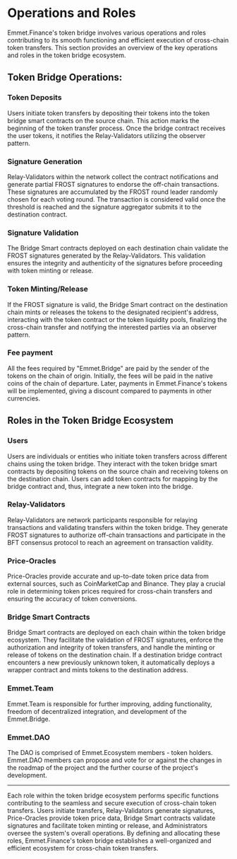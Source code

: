 # Operations and Roles

Emmet.Finance's token bridge involves various operations and roles contributing to its smooth functioning and efficient execution of cross-chain token transfers. This section provides an overview of the key operations and roles in the token bridge ecosystem.

## Token Bridge Operations:

### Token Deposits
Users initiate token transfers by depositing their tokens into the token bridge smart contracts on the source chain. This action marks the beginning of the token transfer process. Once the bridge contract receives the user tokens, it notifies the Relay-Validators utilizing the observer pattern.

### Signature Generation
Relay-Validators within the network collect the contract notifications and generate partial FROST signatures to endorse the off-chain transactions. These signatures are accumulated by the FROST round leader randomly chosen for each voting round. The transaction is considered valid once the threshold is reached and the signature aggregator submits it to the destination contract.

### Signature Validation
The Bridge Smart contracts deployed on each destination chain validate the FROST signatures generated by the Relay-Validators. This validation ensures the integrity and authenticity of the signatures before proceeding with token minting or release.

### Token Minting/Release
If the FROST signature is valid, the Bridge Smart contract on the destination chain mints or releases the tokens to the designated recipient's address, interacting with the token contract or the token liquidity pools, finalizing the cross-chain transfer and notifying the interested parties via an observer pattern.

### Fee payment
All the fees required by "Emmet.Bridge" are paid by the sender of the tokens on the chain of origin. Initially, the fees will be paid in the native coins of the chain of departure. Later, payments in Emmet.Finance's tokens will be implemented, giving a discount compared to payments in other currencies.

## Roles in the Token Bridge Ecosystem

### Users
Users are individuals or entities who initiate token transfers across different chains using the token bridge. They interact with the token bridge smart contracts by depositing tokens on the source chain and receiving tokens on the destination chain.  Users can add token contracts for mapping by the bridge contract and, thus, integrate a new token into the bridge.

### Relay-Validators
Relay-Validators are network participants responsible for relaying transactions and validating transfers within the token bridge. They generate FROST signatures to authorize off-chain transactions and participate in the BFT consensus protocol to reach an agreement on transaction validity.

### Price-Oracles
Price-Oracles provide accurate and up-to-date token price data from external sources, such as CoinMarketCap and Binance. They play a crucial role in determining token prices required for cross-chain transfers and ensuring the accuracy of token conversions.

### Bridge Smart Contracts
Bridge Smart contracts are deployed on each chain within the token bridge ecosystem. They facilitate the validation of FROST signatures, enforce the authorization and integrity of token transfers, and handle the minting or release of tokens on the destination chain. If a destination bridge contract encounters a new previously unknown token, it automatically deploys a wrapper contract and mints tokens to the destination address.

### Emmet.Team
Emmet.Team is responsible for further improving, adding functionality, freedom of decentralized integration, and development of the Emmet.Bridge.

### Emmet.DAO
The DAO is comprised of Emmet.Ecosystem members - token holders. Emmet.DAO members can propose and vote for or against the changes in the roadmap of the project and the further course of the project's development.

***

Each role within the token bridge ecosystem performs specific functions contributing to the seamless and secure execution of cross-chain token transfers. Users initiate transfers, Relay-Validators generate signatures, Price-Oracles provide token price data, Bridge Smart contracts validate signatures and facilitate token minting or release, and Administrators oversee the system's overall operations. By defining and allocating these roles, Emmet.Finance's token bridge establishes a well-organized and efficient ecosystem for cross-chain token transfers.
